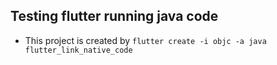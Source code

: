 ## Testing flutter running java code

- This project is created by `flutter create -i objc -a java flutter_link_native_code`
